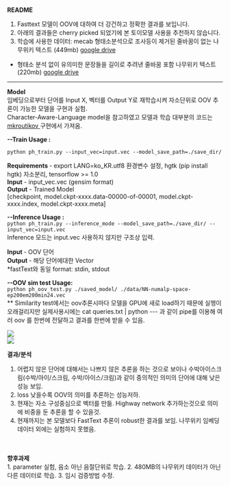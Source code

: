 <b>README</b> <br>
1. Fasttext 모델이 OOV에 대하여 더 강건하고 정확한 결과를 보입니다. <br>
2. 아래의 결과들은 cherry picked 되었기에 본 토이모델 사용을 추천하지 않습니다. <br>
3. 학습에 사용한 데이터: mecab 형태소분석으로 조사등이 제거된 줄바꿈이 없는 나무위키 텍스트 (449mb) [google drive](https://drive.google.com/open?id=1ZrksohZin9ndT_1Ynewh6PCT_dQEiTv2) <br>
* 형태소 분석 없이 유의미한 문장들을 길이로 추려낸 줄바꿈 포함 나무위키 텍스트 (220mb) [google drive](https://drive.google.com/file/d/1--yfaeNHd_xpoJQxdNmTl16_QnhEm1Ma/view?usp=sharing) <br> 
******************
<b>Model</b><br>
임베딩으로부터 단어를 Input X, 벡터를 Output Y로 재학습시켜 자소단위로 OOV 추론이 가능한 모델을 구현과 실험. <br>
Character-Aware-Language model을 참고하였고 모델과 학습 대부분의 코드는 <a href="https://github.com/mkroutikov/tf-lstm-char-cnn"> mkroutikov </a> 구현에서 가져옴.

<b> --Train Usage : </b>
 
```python ph_train.py --input_vec=input.vec --model_save_path=./save_dir/```

<b> Requirements </b> - export LANG=ko_KR.utf8 환경변수 설정, hgtk (pip install hgtk) 자소분리, tensorflow >= 1.0<br>
  <b>Input</b> - input_vec.vec (gensim format)<br>
  <b>Output</b> - Trained Model  <br><t>       [checkpoint, model.ckpt-xxxx.data-00000-of-00001, model.ckpt-xxxx.index, model.ckpt-xxxx.meta]<br>


<b> --Inference Usage : </b> <br>
```python ph_train.py --inference_mode --model_save_path=./save_dir/ --input_vec=input.vec``` 
<br> Inference 모드는 input.vec 사용하지 않지만 구조상 입력.

  <b> Input </b> - OOV 단어 <br>
  <b> Output </b> - 해당 단어에대한 Vector<br>
  *fastText와 동일 format: stdin, stdout <br>

<b> --OOV sim test Usage: </b><br>
``` python ph_oov_test.py ./saved_model/ ./data/NN-numalp-space-ep200em200min24.vec ```<br>
** Similarity test에서는 oov추론시마다 모델을 GPU에 새로 load하기 때문에 실행이 오래걸리지만 실제사용시에는 cat queries.txt | python --- 과 같이 pipe를 이용해 여러 oov 를 한번에 전달하고 결과를 한번에 받을 수 있음. <br>

<img src="http://pds21.egloos.com/pds/201809/20/00/c0134200_5ba383ed5f18f.png"><br>
<img src="http://pds27.egloos.com/pds/201712/28/00/c0134200_5a447d9ddf353.png">

<b> 결과/분석 </b><br>
1. 어렵지 않은 단어에 대해서는 나쁘지 않은 추론을 하는 것으로 보이나 수박아이스크림(수박/아이/스크림, 수박/아이스/크림)과 같이 중의적인 의미의 단어에 대해 낮은 성능 보임.
2. loss 낮을수록 OOV의 의미를 추론하는 성능저하.
3. 현재는 자소 구성중심으로 벡터를 만듦. Highway network 추가하는것으로 의미에 비중을 둔 추론을 할 수 있을것.
4. 현재까지는 본 모델보다 FastText 추론이 robust한 결과를 보임. 나무위키 임베딩데이터 외에는 실험하지 못했음.
<br>
<br>
<b> 향후과제 </b><br>
1. parameter 실험, 음소 아닌 음절단위로 학습.
2. 480MB의 나무위키 데이터가 아닌 다른 데이터로 학습.
3. 임시 검증방법 수정.
<br>
